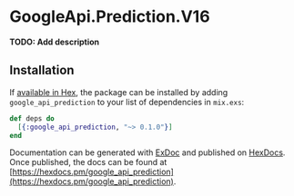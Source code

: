 # GoogleApi.Prediction.V16

**TODO: Add description**

## Installation

If [available in Hex](https://hex.pm/docs/publish), the package can be installed
by adding `google_api_prediction` to your list of dependencies in `mix.exs`:

```elixir
def deps do
  [{:google_api_prediction, "~> 0.1.0"}]
end
```

Documentation can be generated with [ExDoc](https://github.com/elixir-lang/ex_doc)
and published on [HexDocs](https://hexdocs.pm). Once published, the docs can
be found at [https://hexdocs.pm/google_api_prediction](https://hexdocs.pm/google_api_prediction).
